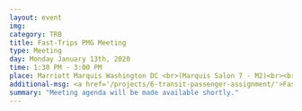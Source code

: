```yaml
---
layout: event
img:
category: TRB
title: Fast-Trips PMG Meeting
type: Meeting
day: Monday January 13th, 2020
time: 1:30 PM - 3:00 PM
place: Marriott Marquis Washington DC <br>(Marquis Salon 7 - M2)<br><br><br>
additional-msg: <a href='/projects/6-transit-passenger-assignment/'>Fast-Trips Project page</a>
summary: "Meeting agenda will be made available shortly."
---
```

